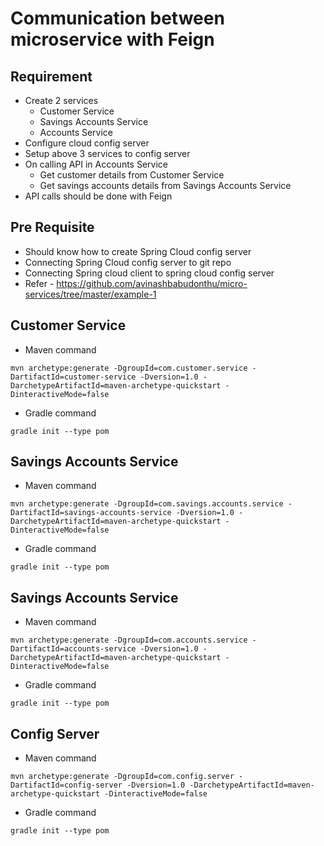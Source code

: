 # Communication between microservice with Feign

## Requirement
* Create 2 services
	* Customer Service
	* Savings Accounts Service
	* Accounts Service
* Configure cloud config server
* Setup above 3 services to config server
* On calling API in Accounts Service
	* Get customer details from Customer Service
	* Get savings accounts details from Savings Accounts Service
* API calls should be done with Feign

## Pre Requisite
* Should know how to create Spring Cloud config server
* Connecting Spring Cloud config server to git repo
* Connecting Spring cloud client to spring cloud config server
* Refer - https://github.com/avinashbabudonthu/micro-services/tree/master/example-1

## Customer Service
* Maven command
```
mvn archetype:generate -DgroupId=com.customer.service -DartifactId=customer-service -Dversion=1.0 -DarchetypeArtifactId=maven-archetype-quickstart -DinteractiveMode=false
```
* Gradle command
```
gradle init --type pom
```

## Savings Accounts Service
* Maven command
```
mvn archetype:generate -DgroupId=com.savings.accounts.service -DartifactId=savings-accounts-service -Dversion=1.0 -DarchetypeArtifactId=maven-archetype-quickstart -DinteractiveMode=false
```
* Gradle command
```
gradle init --type pom
```

## Savings Accounts Service
* Maven command
```
mvn archetype:generate -DgroupId=com.accounts.service -DartifactId=accounts-service -Dversion=1.0 -DarchetypeArtifactId=maven-archetype-quickstart -DinteractiveMode=false
```
* Gradle command
```
gradle init --type pom
```

## Config Server
* Maven command
```
mvn archetype:generate -DgroupId=com.config.server -DartifactId=config-server -Dversion=1.0 -DarchetypeArtifactId=maven-archetype-quickstart -DinteractiveMode=false
```
* Gradle command
```
gradle init --type pom
```